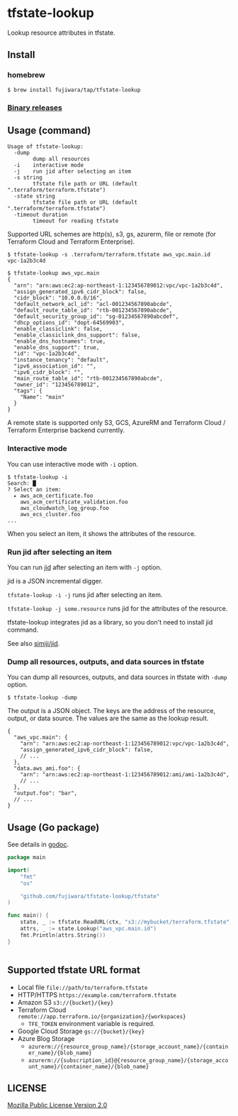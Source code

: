 # tfstate-lookup

Lookup resource attributes in tfstate.

## Install

### homebrew

```
$ brew install fujiwara/tap/tfstate-lookup
```

### [Binary releases](https://github.com/fujiwara/tfstate-lookup/releases)

## Usage (command)

```
Usage of tfstate-lookup:
  -dump
        dump all resources
  -i    interactive mode
  -j    run jid after selecting an item
  -s string
        tfstate file path or URL (default ".terraform/terraform.tfstate")
  -state string
        tfstate file path or URL (default ".terraform/terraform.tfstate")
  -timeout duration
        timeout for reading tfstate
```

Supported URL schemes are http(s), s3, gs, azurerm, file or remote (for Terraform Cloud and Terraform Enterprise).

```console
$ tfstate-lookup -s .terraform/terraform.tfstate aws_vpc.main.id
vpc-1a2b3c4d

$ tfstate-lookup aws_vpc.main
{
  "arn": "arn:aws:ec2:ap-northeast-1:123456789012:vpc/vpc-1a2b3c4d",
  "assign_generated_ipv6_cidr_block": false,
  "cidr_block": "10.0.0.0/16",
  "default_network_acl_id": "acl-001234567890abcde",
  "default_route_table_id": "rtb-001234567890abcde",
  "default_security_group_id": "sg-01234567890abcdef",
  "dhcp_options_id": "dopt-64569903",
  "enable_classiclink": false,
  "enable_classiclink_dns_support": false,
  "enable_dns_hostnames": true,
  "enable_dns_support": true,
  "id": "vpc-1a2b3c4d",
  "instance_tenancy": "default",
  "ipv6_association_id": "",
  "ipv6_cidr_block": "",
  "main_route_table_id": "rtb-001234567890abcde",
  "owner_id": "123456789012",
  "tags": {
    "Name": "main"
  }
}
```

A remote state is supported only S3, GCS, AzureRM and Terraform Cloud / Terraform Enterprise backend currently.

### Interactive mode

You can use interactive mode with `-i` option.

```console
$ tfstate-lookup -i
Search: █
? Select an item: 
  ▸ aws_acm_certificate.foo
    aws_acm_certificate_validation.foo
    aws_cloudwatch_log_group.foo
    aws_ecs_cluster.foo
...
```

When you select an item, it shows the attributes of the resource.

### Run jid after selecting an item

You can run [jid](https://github.com/simeji/jid) after selecting an item with `-j` option.

jid is a JSON incremental digger.

`tfstate-lookup -i -j` runs jid after selecting an item.

`tfstate-lookup -j some.resource` runs jid for the attributes of the resource.

tfstate-lookup integrates jid as a library, so you don't need to install jid command.

See also [simiji/jid](https://github.com/simeji/jid).

### Dump all resources, outputs, and data sources in tfstate

You can dump all resources, outputs, and data sources in tfstate with `-dump` option.

```console
$ tfstate-lookup -dump
```

The output is a JSON object. The keys are the address of the resource, output, or data source. The values are the same as the lookup result.

```jsonnet
{
  "aws_vpc.main": {
    "arn": "arn:aws:ec2:ap-northeast-1:123456789012:vpc/vpc-1a2b3c4d",
    "assign_generated_ipv6_cidr_block": false,
    // ...
  },
  "data.aws_ami.foo": {
    "arn": "arn:aws:ec2:ap-northeast-1:123456789012:ami/ami-1a2b3c4d",
    // ...
  },
  "output.foo": "bar",
  // ...
}
```

## Usage (Go package)

See details in [godoc](https://pkg.go.dev/github.com/fujiwara/tfstate-lookup/tfstate).

```go
package main

import(
    "fmt"
    "os"

    "github.com/fujiwara/tfstate-lookup/tfstate"
)

func main() {
    state, _ := tfstate.ReadURL(ctx, "s3://mybucket/terraform.tfstate")
    attrs, _ := state.Lookup("aws_vpc.main.id")
    fmt.Println(attrs.String())
}
```

```go
```

## Supported tfstate URL format

- Local file `file://path/to/terraform.tfstate`
- HTTP/HTTPS `https://example.com/terraform.tfstate`
- Amazon S3 `s3://{bucket}/{key}`
- Terraform Cloud `remote://app.terraform.io/{organization}/{workspaces}`
  - `TFE_TOKEN` environment variable is required.
- Google Cloud Storage `gs://{bucket}/{key}`
- Azure Blog Storage
  - `azurerm://{resource_group_name}/{storage_account_name}/{container_name}/{blob_name}`
  - `azurerm://{subscription_id}@{resource_group_name}/{storage_account_name}/{container_name}/{blob_name}`

## LICENSE

[Mozilla Public License Version 2.0](LICENSE)
